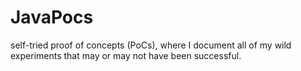 # JavaPocs
self-tried proof of concepts (PoCs), where I document all of my wild experiments that may or may not have been successful.
